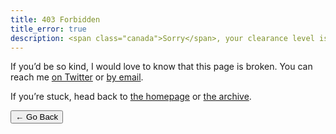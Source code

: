 ```yaml
---
title: 403 Forbidden
title_error: true
description: <span class="canada">Sorry</span>, your clearance level isn't high enough!
---
```


<div class=" [ box  box--error ] ">
    <p>If you’d be so kind, I would love to know that this page is broken. You can reach me <a href="https://twitter.com/{{ author.twitter }}">on Twitter</a> or <a href="mailto:{{ author.email }}">by email</a>.</p>
    <p>If you’re stuck, head back to <a href="/">the homepage</a> or <a href="/archive/">the archive</a>.</p>
</div>

<nav class=" [ navigator ] ">
    <button onclick="history.back(-1)" aria-label="Go back">← Go Back</button>
</nav>
